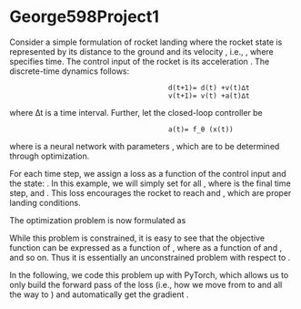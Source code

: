 # George598Project1

Consider a simple formulation of rocket landing where the rocket state  is represented by its distance to the ground  and its velocity , i.e., 
, where  specifies time. The control input of the rocket is its acceleration . The discrete-time dynamics follows:
                                           
                                           d(t+1)= d(t) +v(t)∆t
                                           v(t+1)= v(t) +a(t)∆t

 
where ∆t is a time interval. Further, let the closed-loop controller be

                                           a(t)= f_θ (x(t))

where 
 is a neural network with parameters , which are to be determined through optimization.

For each time step, we assign a loss as a function of the control input and the state: . In this example, we will simply set  for all , where  is the final time step, and 
. This loss encourages the rocket to reach  and , which are proper landing conditions.

The optimization problem is now formulated as

 	
 
While this problem is constrained, it is easy to see that the objective function can be expressed as a function of , where  as a function of  and , and so on. Thus it is essentially an unconstrained problem with respect to .

In the following, we code this problem up with PyTorch, which allows us to only build the forward pass of the loss (i.e., how we move from  to  and all the way to ) and automatically get the gradient 
.
